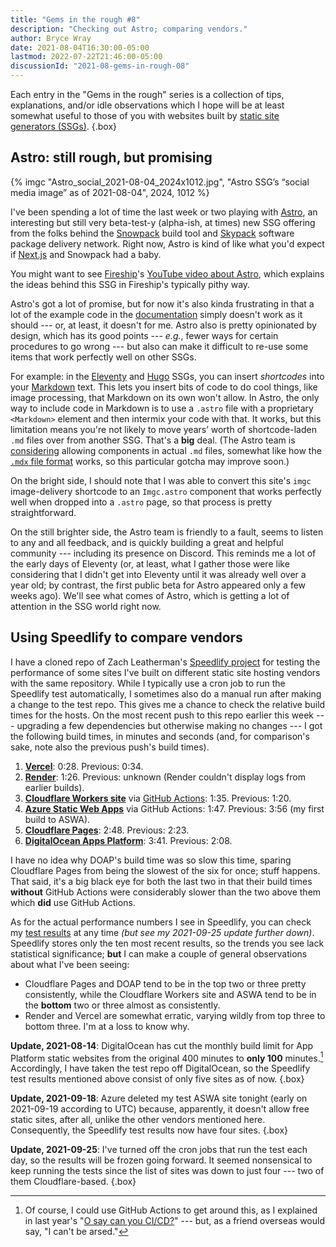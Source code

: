 ```yaml
---
title: "Gems in the rough #8"
description: "Checking out Astro; comparing vendors."
author: Bryce Wray
date: 2021-08-04T16:30:00-05:00
lastmod: 2022-07-22T21:46:00-05:00
discussionId: "2021-08-gems-in-rough-08"
---
```


Each entry in the "Gems in the rough" series is a collection of tips, explanations, and/or idle observations which I hope will be at least somewhat useful to those of you with websites built by [static site generators (SSGs)](https://jamstack.org/generators).
{.box}

## Astro: still rough, but promising

{% imgc "Astro_social_2021-08-04_2024x1012.jpg", "Astro SSG’s “social media image” as of 2021-08-04", 2024, 1012 %}

I've been spending a lot of time the last week or two playing with [Astro](https://astro.build), an interesting but still very beta-test-y (alpha-ish, at times) new SSG offering from the folks behind the [Snowpack](https://snowpack.dev) build tool and [Skypack](https://www.skypack.dev) software package delivery network. Right now, Astro is kind of like what you'd expect if  [Next.js](https://nextjs.org) and Snowpack had a baby.

You might want to see [Fireship](https://fireship.io/)'s [YouTube video about Astro](https://www.youtube.com/watch?v=dsTXcSeAZq8), which explains the ideas behind this SSG in Fireship's typically pithy way.

Astro's got a lot of promise, but for now it's also kinda frustrating in that a lot of the example code in the [documentation](https://docs.astro.build) simply doesn't work as it should --- or, at least, it doesn't for me. Astro also is pretty opinionated by design, which has its good points --- *e.g.*, fewer ways for certain procedures to go wrong --- but also can make it difficult to re-use some items that work perfectly well on other SSGs.

For example: in the [Eleventy](https://11ty.dev) and [Hugo](https://gohugo.io) SSGs, you can insert *shortcodes* into your [Markdown](https://daringfireball.net/projects/markdown) text. This lets you insert bits of code to do cool things, like image processing, that Markdown on its own won't allow. In Astro, the only way to include code in Markdown is to use a `.astro` file with a proprietary `<Markdown>` element and then intermix your code with that. It works, but this limitation means you're not likely to move years’ worth of shortcode-laden `.md` files over from another SSG. That's a **big** deal. (The Astro team is [considering](https://github.com/snowpackjs/astro/issues/491) allowing components in actual `.md` files, somewhat like how the [`.mdx` file format](https://mdxjs.com/) works, so this particular gotcha may improve soon.)

On the bright side, I should note that I was able to convert this site's `imgc` image-delivery shortcode to an `Imgc.astro` component that works perfectly well when dropped into a `.astro` page, so that process is pretty straightforward.

On the still brighter side, the Astro team is friendly to a fault, seems to listen to any and all feedback, and is quickly building a great and helpful community --- including its presence on Discord. This reminds me a lot of the early days of Eleventy (or, at least, what I gather those were like considering that I didn't get into Eleventy until it was already well over a year old; by contrast, the first public beta for Astro appeared only a few weeks ago). We'll see what comes of Astro, which is getting a lot of attention in the SSG world right now.

## Using Speedlify to compare vendors

I have a cloned repo of Zach Leatherman's [Speedlify project](https://github.com/zachleat/speedlify) for testing the performance of some sites I've built on different static site hosting vendors with the same repository. While I typically use a cron job to run the Speedlify test automatically, I sometimes also do a manual run after making a change to the test repo. This gives me a chance to check the relative build times for the hosts. On the most recent push to this repo earlier this week --- upgrading a few dependencies but otherwise making no changes --- I got the following build times, in minutes and seconds (and, for comparison's sake, note also the previous push's build times).

1. **[Vercel](https://vercel.com)**: 0:28. Previous: 0:34.
2. **[Render](https://render.com)**: 1:26. Previous: unknown (Render couldn't display logs from earlier builds).
3. **[Cloudflare Workers site](https://workers.cloudflare.com)** via [GitHub Actions](https://github.com/features/actions): 1:35. Previous: 1:20.
4. **[Azure Static Web Apps](https://azure.microsoft.com/en-us/services/app-service/static/)** via GitHub Actions: 1:47. Previous: 3:56 (my first build to ASWA).
5. **[Cloudflare Pages](https://pages.cloudflare.com)**: 2:48. Previous: 2:23.
6. **[DigitalOcean Apps Platform](https://www.digitalocean.com/products/app-platform/)**: 3:41. Previous: 2:08.

I have no idea why DOAP's build time was so slow this time, sparing Cloudflare Pages from being the slowest of the six for once; stuff happens. That said, it's a big black eye for both the last two in that their build times **without** GitHub Actions were considerably slower than the two above them which **did** use GitHub Actions.

As for the actual performance numbers I see in Speedlify, you can check my [test results](https://speedlify-tests.netlify.app/hosts-tests/) at any time *(but see my 2021-09-25 update further down)*. Speedlify stores only the ten most recent results, so the trends you see lack statistical significance; **but** I can make a couple of general observations about what I've been seeing:

- Cloudflare Pages and DOAP tend to be in the top two or three pretty consistently, while the Cloudflare Workers site and ASWA tend to be in the **bottom** two or three almost as consistently.
- Render and Vercel are somewhat erratic, varying wildly from top three to bottom three. I'm at a loss to know why.

**Update, 2021-08-14**: DigitalOcean has cut the monthly build limit for App Platform static websites from the original 400 minutes to **only 100** minutes.[^CICD] Accordingly, I have taken the test repo off DigitalOcean, so the Speedlify test results mentioned above consist of only five sites as of now.
{.box}

[^CICD]: Of course, I could use GitHub Actions to get around this, as I explained in last year's "[O say can you CI/CD?](/posts/2020/06/o-say-can-you-ci-cd/)" --- but, as a friend overseas would say, "I can't be arsed."

**Update, 2021-09-18**: Azure deleted my test ASWA site tonight (early on <span class="nobrk">2021-09-19</span> according to UTC) because, apparently, it doesn't allow free static sites, after all, unlike the other vendors mentioned here. Consequently, the Speedlify test results now have four sites.
{.box}

**Update, 2021-09-25**: I've turned off the cron jobs that run the test each day, so the results will be frozen going forward. It seemed nonsensical to keep running the tests since the list of sites was down to just four --- two of them Cloudflare-based.
{.box}
